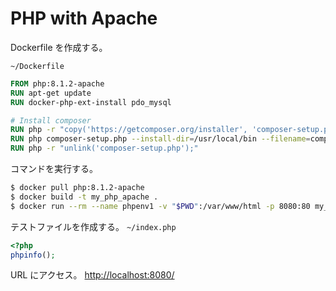 # PHP with Apache

Dockerfile を作成する。

`~/Dockerfile`

```Dockerfile
FROM php:8.1.2-apache
RUN apt-get update
RUN docker-php-ext-install pdo_mysql

# Install composer
RUN php -r "copy('https://getcomposer.org/installer', 'composer-setup.php');"
RUN php composer-setup.php --install-dir=/usr/local/bin --filename=composer
RUN php -r "unlink('composer-setup.php');"
```

コマンドを実行する。

```bash
$ docker pull php:8.1.2-apache
$ docker build -t my_php_apache .
$ docker run --rm --name phpenv1 -v "$PWD":/var/www/html -p 8080:80 my_php_apache
```

テストファイルを作成する。
`~/index.php`

```php
<?php
phpinfo();
```

URL にアクセス。
<http://localhost:8080/>
